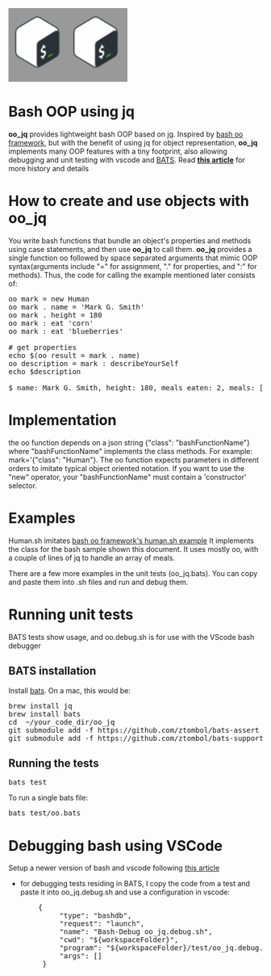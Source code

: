 ![oo_jq logo](logo.png)
# Bash OOP using jq
**oo_jq** provides lightweight bash OOP based on [jq](). Inspired by [bash oo framework](https://github.com/niieani/bash-oo-framework), but with the benefit of using jq for object representation, **oo_jq** implements many OOP features with a tiny footprint, also allowing debugging and unit testing with vscode and [BATS](https://github.com/sstephenson/bats). Read [**this article**](https://www.virtualtwigs.com/articles/oo_jq_article) for more history and details
# How to create and use objects with oo_jq
You write bash functions that bundle an object's properties and methods using case statements, and then use **oo_jq** to call them.
**oo_jq** provides a single function oo followed by space separated arguments that mimic OOP syntax(arguments include "=" for assignment, "." for properties, and ":" for methods). Thus, the code for calling the example mentioned later consists of:
<pre>
oo mark = new Human
oo mark . name = 'Mark G. Smith'
oo mark . height = 180
oo mark : eat 'corn'
oo mark : eat 'blueberries'

# get properties
echo $(oo result = mark . name)
oo description = mark : describeYourSelf
echo $description

$ name: Mark G. Smith, height: 180, meals eaten: 2, meals: [ corn, blueberries ]
</pre>

# Implementation
the oo function depends on a json string {"class": "bashFunctionName"} where "bashFunctionName" implements the class methods. For example: mark='{"class": "Human"}. The oo function expects parameters in different orders to imitate typical object oriented notation. If you want to use the "new" operator, your "bashFunctionName" must contain a 'constructor' selector.

# Examples
Human.sh imitates [bash oo framework's human.sh example](https://github.com/niieani/bash-oo-framework/blob/master/example/human.sh)
It implements the class for the bash sample shown this document. It uses mostly oo, with a couple of lines of jq to handle an array of meals.

There are a few more examples in the unit tests (oo_jq.bats). You can copy and paste them into .sh files and run and debug them.
# Running unit tests
BATS tests show usage, and oo.debug.sh is for use with the VScode bash debugger

## BATS installation
Install [bats](https://opensource.com/article/19/2/testing-bash-bats). On a mac, this would be:
<pre>
brew install jq
brew install bats
cd  ~/your_code_dir/oo_jq
git submodule add -f https://github.com/ztombol/bats-assert test/libs/bats-assert
git submodule add -f https://github.com/ztombol/bats-support test/libs/bats-support
</pre>

## Running the tests
<pre>bats test</pre>
To run a single bats file:
<pre>bats test/oo.bats</pre>

# Debugging bash using VSCode
Setup a newer version of bash and vscode following [this article](https://medium.com/@faizanahemad/debugging-bash-shell-scripts-df52c5428235)
* for debugging tests residing in BATS, I copy the code from a test and paste it into oo_jq.debug.sh and use a configuration in vscode:
<pre>
       {
            "type": "bashdb",
            "request": "launch",
            "name": "Bash-Debug oo_jq.debug.sh",
            "cwd": "${workspaceFolder}",
            "program": "${workspaceFolder}/test/oo_jq.debug.sh",
            "args": []
        }
</pre>
